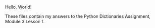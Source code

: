 Hello, World!

These files contain my answers to the Python Dictionaries Assignment, Module 3 Lesson 1.